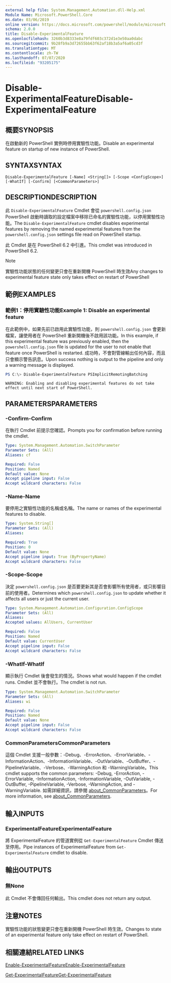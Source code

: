 ```yaml
---
external help file: System.Management.Automation.dll-Help.xml
Module Name: Microsoft.PowerShell.Core
ms.date: 03/06/2019
online version: https://docs.microsoft.com/powershell/module/microsoft.powershell.core/disable-experimentalfeature?view=powershell-7.1&WT.mc_id=ps-gethelp
schema: 2.0.0
title: Disable-ExperimentalFeature
ms.openlocfilehash: 3260b3d8333e8a79fdf603c372d1e3e50aa0dabc
ms.sourcegitcommit: 9b28fb9a3d72655bb63f62af18b3a5af6a05cd3f
ms.translationtype: MT
ms.contentlocale: zh-TW
ms.lasthandoff: 07/07/2020
ms.locfileid: "93205175"
---
```

# <span data-ttu-id="adfc9-102">Disable-ExperimentalFeature</span><span class="sxs-lookup"><span data-stu-id="adfc9-102">Disable-ExperimentalFeature</span></span>

## <span data-ttu-id="adfc9-103">概要</span><span class="sxs-lookup"><span data-stu-id="adfc9-103">SYNOPSIS</span></span>
<span data-ttu-id="adfc9-104">在啟動新的 PowerShell 實例時停用實驗性功能。</span><span class="sxs-lookup"><span data-stu-id="adfc9-104">Disable an experimental feature on startup of new instance of PowerShell.</span></span>

## <span data-ttu-id="adfc9-105">SYNTAX</span><span class="sxs-lookup"><span data-stu-id="adfc9-105">SYNTAX</span></span>

```
Disable-ExperimentalFeature [-Name] <String[]> [-Scope <ConfigScope>] [-WhatIf] [-Confirm] [<CommonParameters>]
```

## <span data-ttu-id="adfc9-106">DESCRIPTION</span><span class="sxs-lookup"><span data-stu-id="adfc9-106">DESCRIPTION</span></span>

<span data-ttu-id="adfc9-107">此 `Disable-ExperimentalFeature` Cmdlet 會從 `powershell.config.json` PowerShell 啟動時讀取的設定檔案中移除已命名的實驗性功能，以停用實驗性功能。</span><span class="sxs-lookup"><span data-stu-id="adfc9-107">The `Disable-ExperimentalFeature` cmdlet disables experimental features by removing the named experimental features from the `powershell.config.json` settings file read on PowerShell startup.</span></span>

<span data-ttu-id="adfc9-108">此 Cmdlet 是在 PowerShell 6.2 中引進。</span><span class="sxs-lookup"><span data-stu-id="adfc9-108">This cmdlet was introduced in PowerShell 6.2.</span></span>

> [!NOTE]
> <span data-ttu-id="adfc9-109">實驗性功能狀態的任何變更只會在重新開機 PowerShell 時生效</span><span class="sxs-lookup"><span data-stu-id="adfc9-109">Any changes to experimental feature state only takes effect on restart of PowerShell</span></span>

## <span data-ttu-id="adfc9-110">範例</span><span class="sxs-lookup"><span data-stu-id="adfc9-110">EXAMPLES</span></span>

### <span data-ttu-id="adfc9-111">範例1：停用實驗性功能</span><span class="sxs-lookup"><span data-stu-id="adfc9-111">Example 1: Disable an experimental feature</span></span>

<span data-ttu-id="adfc9-112">在此範例中，如果先前已啟用此實驗性功能，則 `powershell.config.json` 會更新檔案，讓使用者在 PowerShell 重新開機後不啟用該功能。</span><span class="sxs-lookup"><span data-stu-id="adfc9-112">In this example, if this experimental feature was previously enabled, then the `powershell.config.json` file is updated for the user to not enable that feature once PowerShell is restarted.</span></span>
<span data-ttu-id="adfc9-113">成功時，不會對管線輸出任何內容，而且只會顯示警告訊息。</span><span class="sxs-lookup"><span data-stu-id="adfc9-113">Upon success nothing is output to the pipeline and only a warning message is displayed.</span></span>

```powershell
PS C:\> Disable-ExperimentalFeature PSImplicitRemotingBatching
```

```Output
WARNING: Enabling and disabling experimental features do not take effect until next start of PowerShell.
```

## <span data-ttu-id="adfc9-114">PARAMETERS</span><span class="sxs-lookup"><span data-stu-id="adfc9-114">PARAMETERS</span></span>

### <span data-ttu-id="adfc9-115">-Confirm</span><span class="sxs-lookup"><span data-stu-id="adfc9-115">-Confirm</span></span>

<span data-ttu-id="adfc9-116">在執行 Cmdlet 前提示您確認。</span><span class="sxs-lookup"><span data-stu-id="adfc9-116">Prompts you for confirmation before running the cmdlet.</span></span>

```yaml
Type: System.Management.Automation.SwitchParameter
Parameter Sets: (All)
Aliases: cf

Required: False
Position: Named
Default value: None
Accept pipeline input: False
Accept wildcard characters: False
```

### <span data-ttu-id="adfc9-117">-Name</span><span class="sxs-lookup"><span data-stu-id="adfc9-117">-Name</span></span>

<span data-ttu-id="adfc9-118">要停用之實驗性功能的名稱或名稱。</span><span class="sxs-lookup"><span data-stu-id="adfc9-118">The name or names of the experimental features to disable.</span></span>

```yaml
Type: System.String[]
Parameter Sets: (All)
Aliases:

Required: True
Position: 0
Default value: None
Accept pipeline input: True (ByPropertyName)
Accept wildcard characters: False
```

### <span data-ttu-id="adfc9-119">-Scope</span><span class="sxs-lookup"><span data-stu-id="adfc9-119">-Scope</span></span>

<span data-ttu-id="adfc9-120">決定 `powershell.config.json` 是否要更新其是否會影響所有使用者，或只影響目前的使用者。</span><span class="sxs-lookup"><span data-stu-id="adfc9-120">Determines which `powershell.config.json` to update whether it affects all users or just the current user.</span></span>

```yaml
Type: System.Management.Automation.Configuration.ConfigScope
Parameter Sets: (All)
Aliases:
Accepted values: AllUsers, CurrentUser

Required: False
Position: Named
Default value: CurrentUser
Accept pipeline input: False
Accept wildcard characters: False
```

### <span data-ttu-id="adfc9-121">-WhatIf</span><span class="sxs-lookup"><span data-stu-id="adfc9-121">-WhatIf</span></span>

<span data-ttu-id="adfc9-122">顯示執行 Cmdlet 後會發生的情況。</span><span class="sxs-lookup"><span data-stu-id="adfc9-122">Shows what would happen if the cmdlet runs.</span></span>
<span data-ttu-id="adfc9-123">Cmdlet 並不會執行。</span><span class="sxs-lookup"><span data-stu-id="adfc9-123">The cmdlet is not run.</span></span>

```yaml
Type: System.Management.Automation.SwitchParameter
Parameter Sets: (All)
Aliases: wi

Required: False
Position: Named
Default value: None
Accept pipeline input: False
Accept wildcard characters: False
```

### <span data-ttu-id="adfc9-124">CommonParameters</span><span class="sxs-lookup"><span data-stu-id="adfc9-124">CommonParameters</span></span>

<span data-ttu-id="adfc9-125">這個 Cmdlet 支援一般參數：-Debug、-ErrorAction、-ErrorVariable、-InformationAction、-InformationVariable、-OutVariable、-OutBuffer、-PipelineVariable、-Verbose、-WarningAction 和 -WarningVariable。</span><span class="sxs-lookup"><span data-stu-id="adfc9-125">This cmdlet supports the common parameters: -Debug, -ErrorAction, -ErrorVariable, -InformationAction, -InformationVariable, -OutVariable, -OutBuffer, -PipelineVariable, -Verbose, -WarningAction, and -WarningVariable.</span></span> <span data-ttu-id="adfc9-126">如需詳細資訊，請參閱 [about_CommonParameters](http://go.microsoft.com/fwlink/?LinkID=113216)。</span><span class="sxs-lookup"><span data-stu-id="adfc9-126">For more information, see [about_CommonParameters](http://go.microsoft.com/fwlink/?LinkID=113216).</span></span>

## <span data-ttu-id="adfc9-127">輸入</span><span class="sxs-lookup"><span data-stu-id="adfc9-127">INPUTS</span></span>

### <span data-ttu-id="adfc9-128">ExperimentalFeature</span><span class="sxs-lookup"><span data-stu-id="adfc9-128">ExperimentalFeature</span></span>

<span data-ttu-id="adfc9-129">將 ExperimentalFeature 的管道實例從 `Get-ExperimentalFeature` Cmdlet 傳送至停用。</span><span class="sxs-lookup"><span data-stu-id="adfc9-129">Pipe instances of ExperimentalFeature from `Get-ExperimentalFeature` cmdlet to disable.</span></span>

## <span data-ttu-id="adfc9-130">輸出</span><span class="sxs-lookup"><span data-stu-id="adfc9-130">OUTPUTS</span></span>

### <span data-ttu-id="adfc9-131">無</span><span class="sxs-lookup"><span data-stu-id="adfc9-131">None</span></span>

<span data-ttu-id="adfc9-132">此 Cmdlet 不會傳回任何輸出。</span><span class="sxs-lookup"><span data-stu-id="adfc9-132">This cmdlet does not return any output.</span></span>

## <span data-ttu-id="adfc9-133">注意</span><span class="sxs-lookup"><span data-stu-id="adfc9-133">NOTES</span></span>

<span data-ttu-id="adfc9-134">實驗性功能的狀態變更只會在重新開機 PowerShell 時生效。</span><span class="sxs-lookup"><span data-stu-id="adfc9-134">Changes to state of an experimental feature only take effect on restart of PowerShell.</span></span>

## <span data-ttu-id="adfc9-135">相關連結</span><span class="sxs-lookup"><span data-stu-id="adfc9-135">RELATED LINKS</span></span>

[<span data-ttu-id="adfc9-136">Enable-ExperimentalFeature</span><span class="sxs-lookup"><span data-stu-id="adfc9-136">Enable-ExperimentalFeature</span></span>](Enable-ExperimentalFeature.md)

[<span data-ttu-id="adfc9-137">Get-ExperimentalFeature</span><span class="sxs-lookup"><span data-stu-id="adfc9-137">Get-ExperimentalFeature</span></span>](Get-ExperimentalFeature.md)

